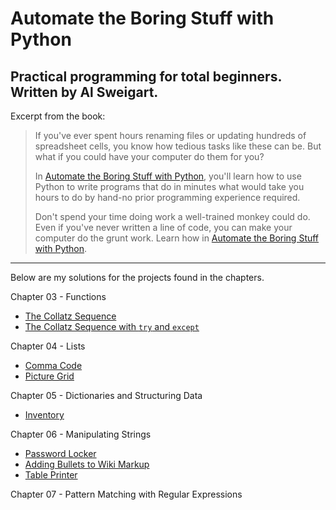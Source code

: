 # Automate the Boring Stuff with Python

## Practical programming for total beginners. Written by Al Sweigart.

Excerpt from the book:

> If you've ever spent hours renaming files or updating hundreds of spreadsheet cells, you know how tedious tasks like these can be. But what if you could have your computer do them for you?
>
> In <a target="_blank" rel="noopener noreferrer" href="https://automatetheboringstuff.com">Automate the Boring Stuff with Python</a>, you'll learn how to use Python to write programs that do in minutes what would take you hours to do by hand-no prior programming experience required.
>
> Don't spend your time doing work a well-trained monkey could do. Even if you've never written a line of code, you can make your computer do the grunt work. Learn how in <a target="_blank" rel="noopener noreferrer" href="https://automatetheboringstuff.com">Automate the Boring Stuff with Python</a>.

---

Below are my solutions for the projects found in the chapters.

Chapter 03 - Functions

- [The Collatz Sequence](./projects/collatz.py)
- [The Collatz Sequence with `try` and `except`](./projects/collatz-exception.py)

Chapter 04 - Lists

- [Comma Code](./projects/comma-code.py)
- [Picture Grid](./projects/picture-grid.py)

Chapter 05 - Dictionaries and Structuring Data

- [Inventory](./projects/inventory.py)

Chapter 06 - Manipulating Strings

- [Password Locker](./projects/pw.py)
- [Adding Bullets to Wiki Markup](./projects/bullet-point-adder.py)
- [Table Printer](./projects/table-printer.py)

Chapter 07 - Pattern Matching with Regular Expressions
